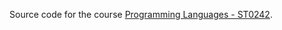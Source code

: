 Source code for the course [Programming
Languages - ST0242](http://www1.eafit.edu.co/asr/courses/programming-languages-st0244/index.html).
